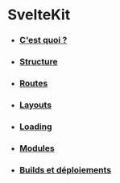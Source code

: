 # SvelteKit

- ### [C'est quoi ?](./6-1_intro.md)
- ### [Structure](./6-2_structure.md)
- ### [Routes](./6-3_routing.md)
- ### [Layouts](./6-4_layouts.md)
- ### [Loading](./6-5_loading.md)
- ### [Modules](./6-6_modules.md)
- ### [Builds et déploiements](./6-7_build_and_deploy.md)
